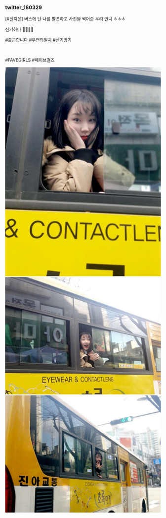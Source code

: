 ### twitter_180329

\[#신지윤] 버스에 탄 나를 발견하고 사진을 찍어준 우리 언니 ㅎㅎㅎ

신기하다 🤣🤣😂😂 

#출근합니다 #우연의일치 #신기방기

<br>

#FAVEGIRLS #페이브걸즈

![](../Images/twitter_180320_0.jpg)
![](../Images/twitter_180320_1.jpg)
![](../Images/twitter_180320_2.jpg)